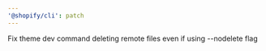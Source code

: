 ```yaml
---
'@shopify/cli': patch
---
```


Fix theme dev command deleting remote files even if using --nodelete flag
